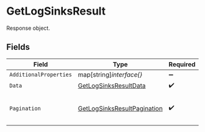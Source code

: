# GetLogSinksResult

Response object.


## Fields

| Field                                                                             | Type                                                                              | Required                                                                          | Description                                                                       |
| --------------------------------------------------------------------------------- | --------------------------------------------------------------------------------- | --------------------------------------------------------------------------------- | --------------------------------------------------------------------------------- |
| `AdditionalProperties`                                                            | map[string]*interface{}*                                                          | :heavy_minus_sign:                                                                | N/A                                                                               |
| `Data`                                                                            | [GetLogSinksResultData](../../models/shared/getlogsinksresultdata.md)             | :heavy_check_mark:                                                                | Result data.                                                                      |
| `Pagination`                                                                      | [GetLogSinksResultPagination](../../models/shared/getlogsinksresultpagination.md) | :heavy_check_mark:                                                                | Data about the endpoint pagination.                                               |